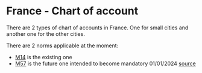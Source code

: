 # France - Chart of account

There are 2 types of chart of accounts in France.
One for small cities and another one for the other cities.

There are 2 norms applicable at the moment:
* [M14](https://www.collectivites-locales.gouv.fr/finances-locales/linstruction-m14-comptabilite-des-communes) is the existing one
* [M57](https://www.collectivites-locales.gouv.fr/finances-locales/le-referentiel-budgetaire-et-comptable-m57) is the future one intended to become mandatory 01/01/2024 [source](https://www.collectivites-locales.gouv.fr/la-generalisation-du-referentiel-budgetaire-et-comptable-m57-cap-sur-2024)